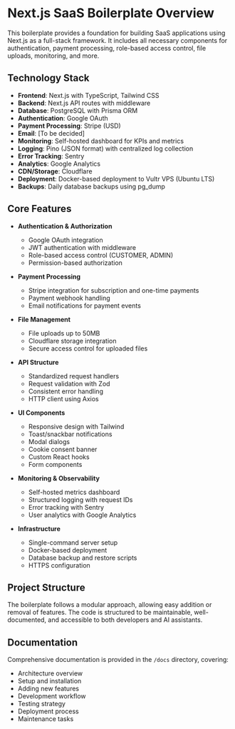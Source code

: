 # Next.js SaaS Boilerplate Overview

This boilerplate provides a foundation for building SaaS applications using Next.js as a full-stack framework. It includes all necessary components for authentication, payment processing, role-based access control, file uploads, monitoring, and more.

## Technology Stack

- **Frontend**: Next.js with TypeScript, Tailwind CSS
- **Backend**: Next.js API routes with middleware
- **Database**: PostgreSQL with Prisma ORM
- **Authentication**: Google OAuth
- **Payment Processing**: Stripe (USD)
- **Email**: [To be decided]
- **Monitoring**: Self-hosted dashboard for KPIs and metrics
- **Logging**: Pino (JSON format) with centralized log collection
- **Error Tracking**: Sentry
- **Analytics**: Google Analytics
- **CDN/Storage**: Cloudflare
- **Deployment**: Docker-based deployment to Vultr VPS (Ubuntu LTS)
- **Backups**: Daily database backups using pg_dump

## Core Features

- **Authentication & Authorization**
  - Google OAuth integration
  - JWT authentication with middleware
  - Role-based access control (CUSTOMER, ADMIN)
  - Permission-based authorization

- **Payment Processing**
  - Stripe integration for subscription and one-time payments
  - Payment webhook handling
  - Email notifications for payment events

- **File Management**
  - File uploads up to 50MB
  - Cloudflare storage integration
  - Secure access control for uploaded files

- **API Structure**
  - Standardized request handlers
  - Request validation with Zod
  - Consistent error handling
  - HTTP client using Axios

- **UI Components**
  - Responsive design with Tailwind
  - Toast/snackbar notifications
  - Modal dialogs
  - Cookie consent banner
  - Custom React hooks
  - Form components

- **Monitoring & Observability**
  - Self-hosted metrics dashboard
  - Structured logging with request IDs
  - Error tracking with Sentry
  - User analytics with Google Analytics

- **Infrastructure**
  - Single-command server setup
  - Docker-based deployment
  - Database backup and restore scripts
  - HTTPS configuration

## Project Structure

The boilerplate follows a modular approach, allowing easy addition or removal of features. The code is structured to be maintainable, well-documented, and accessible to both developers and AI assistants.

## Documentation

Comprehensive documentation is provided in the `/docs` directory, covering:
- Architecture overview
- Setup and installation
- Adding new features
- Development workflow
- Testing strategy
- Deployment process
- Maintenance tasks
